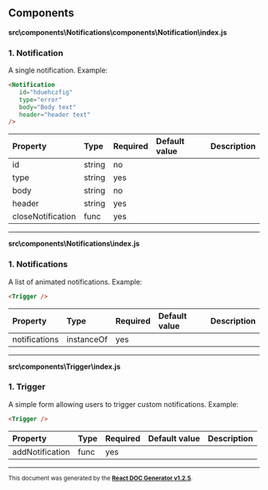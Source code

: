 Components
----------

**src\components\Notifications\components\Notification\index.js**

### 1. Notification

A single notification.
Example:
```html
<Notification
   id="hduehczfig"
   type="error"
   body="Body text"
   header="header text"
/>
```   




Property | Type | Required | Default value | Description
:--- | :--- | :--- | :--- | :---
id|string|no||
type|string|yes||
body|string|no||
header|string|yes||
closeNotification|func|yes||
-----
**src\components\Notifications\index.js**

### 1. Notifications

A list of animated notifications.
Example:
```html
<Trigger />
```   




Property | Type | Required | Default value | Description
:--- | :--- | :--- | :--- | :---
notifications|instanceOf|yes||
-----
**src\components\Trigger\index.js**

### 1. Trigger

A simple form allowing users to trigger custom notifications.
Example:
```html
<Trigger />
```   




Property | Type | Required | Default value | Description
:--- | :--- | :--- | :--- | :---
addNotification|func|yes||
-----

<sub>This document was generated by the <a href="https://github.com/marborkowski/react-doc-generator" target="_blank">**React DOC Generator v1.2.5**</a>.</sub>
